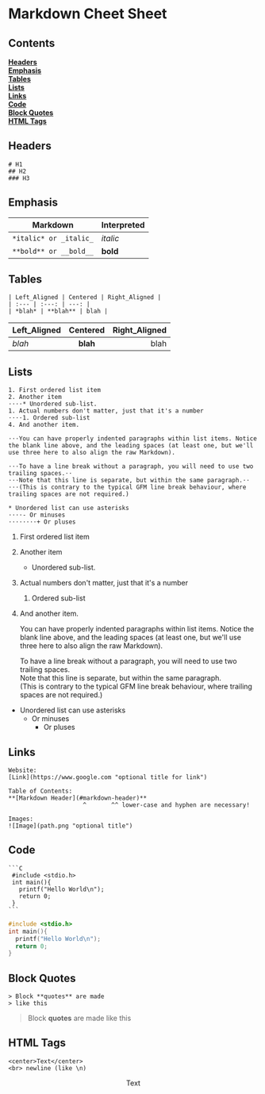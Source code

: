 # Markdown Cheet Sheet

## Contents
**[Headers](#headers)**  
**[Emphasis](#emphasis)**  
**[Tables](#tables)**  
**[Lists](#lists)**  
**[Links](#links)**  
**[Code](#code)**  
**[Block Quotes](#block-quotes)**  
**[HTML Tags](#html-tags)**   
## Headers

```
# H1
## H2
### H3
```

## Emphasis
| Markdown | Interpreted |
| --- | --- |
|`*italic* or _italic_` | *italic* |
|`**bold** or __bold__` | **bold** |

## Tables
```
| Left_Aligned | Centered | Right_Aligned |
| :--- | :---: | ---: |
| *blah* | **blah** | blah |
```

| Left_Aligned | Centered | Right_Aligned |
| :--- | :---: | ---: |
| *blah* | **blah** | blah|

## Lists
```
1. First ordered list item
2. Another item
⋅⋅⋅⋅* Unordered sub-list.
1. Actual numbers don't matter, just that it's a number
⋅⋅⋅⋅1. Ordered sub-list
4. And another item.

⋅⋅⋅You can have properly indented paragraphs within list items. Notice the blank line above, and the leading spaces (at least one, but we'll use three here to also align the raw Markdown).

⋅⋅⋅To have a line break without a paragraph, you will need to use two trailing spaces.⋅⋅
⋅⋅⋅Note that this line is separate, but within the same paragraph.⋅⋅
⋅⋅⋅(This is contrary to the typical GFM line break behaviour, where trailing spaces are not required.)

* Unordered list can use asterisks
⋅⋅⋅⋅- Or minuses
⋅⋅⋅⋅⋅⋅⋅⋅+ Or pluses
```

1. First ordered list item
2. Another item
    * Unordered sub-list.
1. Actual numbers don't matter, just that it's a number
    1. Ordered sub-list
4. And another item.

   You can have properly indented paragraphs within list items. Notice the blank line above, and the leading spaces (at least one, but we'll use three here to also align the raw Markdown).

   To have a line break without a paragraph, you will need to use two trailing spaces.  
   Note that this line is separate, but within the same paragraph.  
   (This is contrary to the typical GFM line break behaviour, where trailing spaces are not required.)

* Unordered list can use asterisks
    - Or minuses
        + Or pluses

## Links
```
Website:
[Link](https://www.google.com "optional title for link")

Table of Contents:
**[Markdown Header](#markdown-header)**  
                     ^       ^^ lower-case and hyphen are necessary!

Images:
![Image](path.png "optional title")
```

## Code
````
```C
 #include <stdio.h>
 int main(){
   printf("Hello World\n");
   return 0;
 }
```
````

```C
#include <stdio.h>
int main(){
  printf("Hello World\n");
  return 0;
}
```

## Block Quotes
```
> Block **quotes** are made
> like this
```
> Block **quotes** are made
> like this

## HTML Tags
```
<center>Text</center>
<br> newline (like \n)
```
<center>Text</center>
